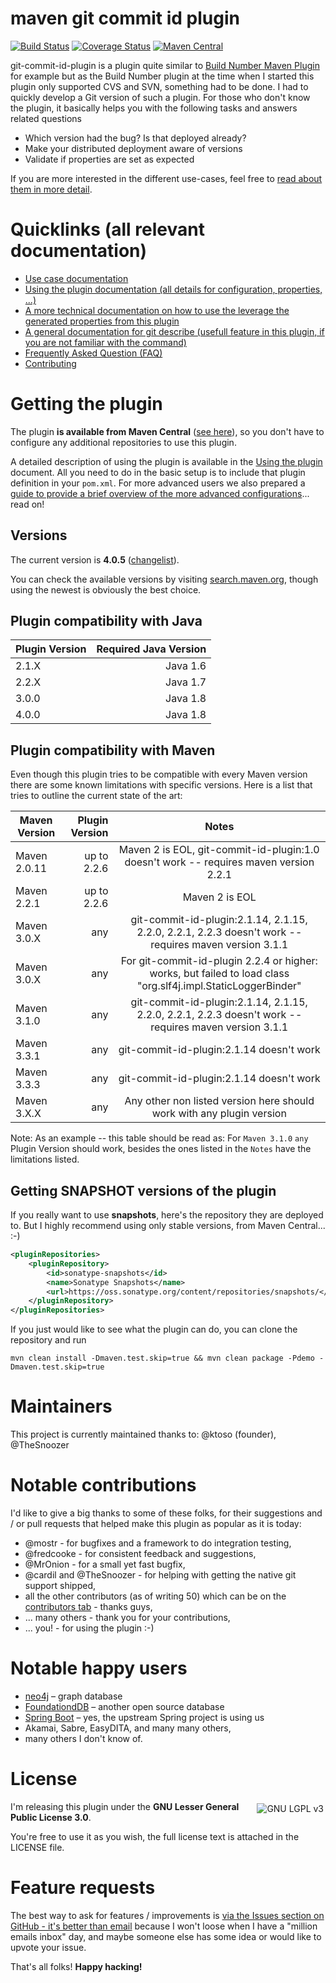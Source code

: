 maven git commit id plugin
==================================

[![Build Status](https://secure.travis-ci.org/git-commit-id/git-commit-id-maven-plugin.svg?branch=master)](https://travis-ci.org/github/git-commit-id/git-commit-id-maven-plugin)
[![Coverage Status](https://coveralls.io/repos/github/git-commit-id/git-commit-id-maven-plugin/badge.svg?branch=master)](https://coveralls.io/github/git-commit-id/git-commit-id-maven-plugin?branch=master)
[![Maven Central](https://maven-badges.herokuapp.com/maven-central/pl.project13.maven/git-commit-id-plugin/badge.svg)](https://search.maven.org/artifact/pl.project13.maven/git-commit-id-plugin)


git-commit-id-plugin is a plugin quite similar to [Build Number Maven Plugin](https://www.mojohaus.org/buildnumber-maven-plugin/index.html) for example but as the Build Number plugin at the time when I started this plugin only supported CVS and SVN, something had to be done.
I had to quickly develop a Git version of such a plugin. For those who don't know the plugin, it basically helps you with the following tasks and answers related questions
* Which version had the bug? Is that deployed already?
* Make your distributed deployment aware of versions
* Validate if properties are set as expected

If you are more interested in the different use-cases, feel free to [read about them in more detail](maven/docs/use-cases.md).

Quicklinks (all relevant documentation)
==================
* [Use case documentation](maven/docs/use-cases.md)
* [Using the plugin documentation (all details for configuration, properties, ...)](maven/docs/using-the-plugin.md)
* [A more technical documentation  on how to use the leverage the generated properties from this plugin](maven/docs/using-the-plugin-in-more-depth.md)
* [A general documentation for git describe (usefull feature in this plugin, if you are not familiar with the command)](maven/docs/git-describe.md)
* [Frequently Asked Question (FAQ)](maven/docs/faq.md)
* [Contributing](CONTRIBUTING.md)

Getting the plugin
==================
The plugin **is available from Maven Central** ([see here](https://search.maven.org/artifact/pl.project13.maven/git-commit-id-plugin)), so you don't have to configure any additional repositories to use this plugin.

A detailed description of using the plugin is available in the [Using the plugin](maven/docs/using-the-plugin.md) document. All you need to do in the basic setup is to include that plugin definition in your `pom.xml`.
For more advanced users we also prepared a [guide to provide a brief overview of the more advanced configurations](maven/docs/using-the-plugin.md)... read on!

Versions
--------
The current version is **4.0.5** ([changelist](https://github.com/git-commit-id/git-commit-id-maven-plugin/issues?q=milestone%3A4.0.5)).

You can check the available versions by visiting [search.maven.org](https://search.maven.org/artifact/pl.project13.maven/git-commit-id-plugin), though using the newest is obviously the best choice.

Plugin compatibility with Java
-------------------------------
| Plugin Version  | Required Java Version |
| --------------- | ---------------------:|
| 2.1.X           | Java 1.6              |
| 2.2.X           | Java 1.7              |
| 3.0.0           | Java 1.8              |
| 4.0.0           | Java 1.8              |


Plugin compatibility with Maven
-----------------------------
Even though this plugin tries to be compatible with every Maven version there are some known limitations with specific versions. Here is a list that tries to outline the current state of the art:

| Maven Version               | Plugin Version  | Notes                                                                                                           |
| --------------------------- | ---------------:|:---------------------------------------------------------------------------------------------------------------:|
| Maven 2.0.11                | up to 2.2.6     | Maven 2 is EOL, git-commit-id-plugin:1.0 doesn't work -- requires maven version 2.2.1                           |
| Maven 2.2.1                 | up to 2.2.6     | Maven 2 is EOL                                                                                                  |
| Maven 3.0.X                 | any             | git-commit-id-plugin:2.1.14, 2.1.15, 2.2.0, 2.2.1, 2.2.3  doesn't work  -- requires maven version 3.1.1         |
| Maven 3.0.X                 | any             | For git-commit-id-plugin 2.2.4 or higher: works, but failed to load class "org.slf4j.impl.StaticLoggerBinder"   |
| Maven 3.1.0                 | any             | git-commit-id-plugin:2.1.14, 2.1.15, 2.2.0, 2.2.1, 2.2.3 doesn't work -- requires maven version 3.1.1           |
| Maven 3.3.1                 | any             | git-commit-id-plugin:2.1.14 doesn't work                                                                        |
| Maven 3.3.3                 | any             | git-commit-id-plugin:2.1.14 doesn't work                                                                        |
| Maven 3.X.X                 | any             | Any other non listed version here should work with any plugin version                                           |


Note:
As an example -- this table should be read as: For `Maven 3.1.0` `any` Plugin Version should work, besides the ones listed in the `Notes` have the limitations listed.

Getting SNAPSHOT versions of the plugin
---------------------------------------
If you really want to use **snapshots**, here's the repository they are deployed to. 
But I highly recommend using only stable versions, from Maven Central... :-)

```xml
<pluginRepositories>
    <pluginRepository>
        <id>sonatype-snapshots</id>
        <name>Sonatype Snapshots</name>
        <url>https://oss.sonatype.org/content/repositories/snapshots/</url>
    </pluginRepository>
</pluginRepositories>
```

If you just would like to see what the plugin can do, you can clone the repository and run
```
mvn clean install -Dmaven.test.skip=true && mvn clean package -Pdemo -Dmaven.test.skip=true
```

Maintainers
===========
This project is currently maintained thanks to: @ktoso (founder), @TheSnoozer


Notable contributions
=====================
I'd like to give a big thanks to some of these folks, for their suggestions and / or pull requests that helped make this plugin as popular as it is today:

* @mostr - for bugfixes and a framework to do integration testing,
* @fredcooke - for consistent feedback and suggestions,
* @MrOnion - for a small yet fast bugfix,
* @cardil and @TheSnoozer - for helping with getting the native git support shipped,
* all the other contributors (as of writing 50) which can be on the [contributors tab](https://github.com/git-commit-id/git-commit-id-maven-plugin/graphs/contributors) - thanks guys,
* ... many others - thank you for your contributions,
* ... you! - for using the plugin :-)

Notable happy users
===================

* [neo4j](https://neo4j.com/) – graph database
* [FoundationdDB](https://www.foundationdb.org/) – another open source database
* [Spring Boot](https://docs.spring.io/spring-boot/docs/current/reference/htmlsingle/#using-boot-maven) – yes, the upstream Spring project is using us
* Akamai, Sabre, EasyDITA, and many many others,
* many others I don't know of.

License
=======
<img style="float:right; padding:3px; " src="https://github.com/git-commit-id/git-commit-id-maven-plugin/raw/master/lgplv3-147x51.png" alt="GNU LGPL v3"/>

I'm releasing this plugin under the **GNU Lesser General Public License 3.0**.

You're free to use it as you wish, the full license text is attached in the LICENSE file.

Feature requests
================
The best way to ask for features / improvements is [via the Issues section on GitHub - it's better than email](https://github.com/git-commit-id/git-commit-id-maven-plugin/issues) because I won't loose when I have a "million emails inbox" day,
and maybe someone else has some idea or would like to upvote your issue.

That's all folks! **Happy hacking!**

